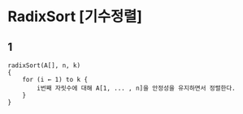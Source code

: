 # RadixSort [기수정렬]

## 1

```
radixSort(A[], n, k)
{
    for (i ← 1) to k {
        i번째 자릿수에 대해 A[1, ... , n]을 안정성을 유지하면서 정렬한다.
    }
}
```
